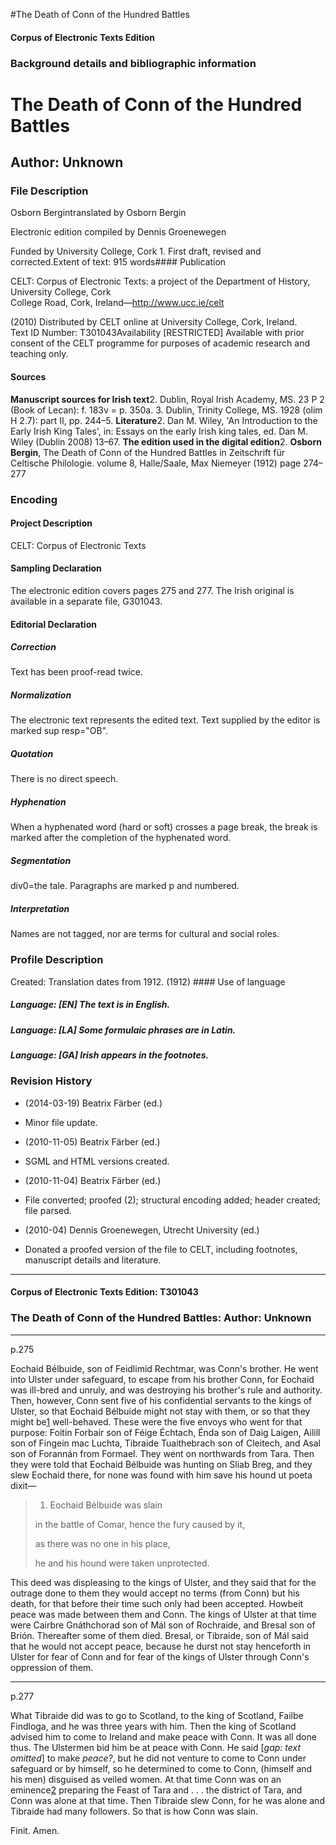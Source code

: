 

#The Death of Conn of the Hundred Battles


<!-- // 
 function footNote(link) {
 openpopup = window.open(link,"openpopup","width=512,height=128,left=256,top=256,resizable=no,scrollbars=1,menubar=1,statusbar=0,toolbar=0");
}
// -->



#### Corpus of Electronic Texts Edition


### Background details and bibliographic information


The Death of Conn of the Hundred Battles
========================================


Author: Unknown
---------------


### File Description

Osborn Bergintranslated by Osborn Bergin

Electronic edition compiled by Dennis Groenewegen

Funded by University College, Cork 1. First draft, revised and corrected.Extent of text: 915 words#### Publication


CELT: Corpus of Electronic Texts: a project of the Department of History, University College, Cork  
College Road, Cork, Ireland—http://www.ucc.ie/celt

 (2010) Distributed by CELT online at University College, Cork, Ireland.  
Text ID Number: T301043Availability [RESTRICTED] 
Available with prior consent of the CELT programme for purposes of academic research and teaching only.


#### Sources


**Manuscript sources for Irish text**2. Dublin, Royal Irish Academy, MS. 23 P 2 (Book of Lecan): f. 183v = p. 350a.
3. Dublin, Trinity College, MS. 1928 (olim H 2.7): part II, pp. 244–5.
**Literature**2. Dan M. Wiley, 'An Introduction to the Early Irish King Tales', in: Essays on the early Irish king tales, ed. Dan M. Wiley (Dublin 2008) 13–67.
**The edition used in the digital edition**2. **Osborn Bergin**, The Death of Conn of the Hundred Battles in Zeitschrift für Celtische Philologie. volume 8, Halle/Saale, Max Niemeyer (1912) page 274–277

### Encoding


#### Project Description


CELT: Corpus of Electronic Texts


#### Sampling Declaration


The electronic edition covers pages 275 and 277. The Irish original is available in a separate file, G301043.


#### Editorial Declaration


##### Correction


Text has been proof-read twice.


##### Normalization


The electronic text represents the edited text. Text supplied by the editor is marked sup resp="OB".


##### Quotation


There is no direct speech.


##### Hyphenation


When a hyphenated word (hard or soft) crosses a page break, the break is marked after the completion of the hyphenated word.


##### Segmentation


div0=the tale. Paragraphs are marked p and numbered.


##### Interpretation


Names are not tagged, nor are terms for cultural and social roles.


### Profile Description


Created: Translation dates from 1912.
 (1912) #### Use of language


##### Language: [EN] The text is in English.


##### Language: [LA] Some formulaic phrases are in Latin.


##### Language: [GA] Irish appears in the footnotes.


### Revision History


* (2014-03-19) Beatrix Färber (ed.)

* Minor file update.
* (2010-11-05) Beatrix Färber (ed.)

* SGML and HTML versions created.
* (2010-11-04) Beatrix Färber (ed.)

* File converted; proofed (2); structural encoding added; header created; file parsed.
* (2010-04) Dennis Groenewegen, Utrecht University (ed.)

* Donated a proofed version of the file to CELT, including footnotes, manuscript details and literature.




---


#### Corpus of Electronic Texts Edition: T301043


### The Death of Conn of the Hundred Battles: Author: Unknown




---

p.275


Eochaid Bélbuide, son of Feidlimid Rechtmar, was Conn's brother. He went into Ulster under safeguard, to escape from his brother Conn, for Eochaid was ill-bred and unruly, and was destroying his brother's rule and authority. Then, however, Conn sent five of his confidential servants to the kings of Ulster, so that Eochaid Bélbuide might not stay with them, or so that they might be[1](javascript:footNote('T301043/note001.html')) well-behaved. These were the five envoys who went for that purpose: Foitin Forbair son of Féige Échtach, Énda son of Daig Laigen, Ailill son of Fingein mac Luchta, Tibraide Tuaithebrach son of Cleitech, and Asal son of Forannán from Formael. They went on northwards from Tara. Then they were told that Eochaid Bélbuide was hunting on Sliab Breg, and they slew Eochaid there, for none was found with him save his hound ut poeta dixit—


> 1. Eochaid Bélbuide was slain
>   
> in the battle of Comar, hence the fury caused by it,
>   
> as there was no one in his place,
>   
> he and his hound were taken unprotected.
> 




This deed was displeasing to the kings of Ulster, and they said that for the outrage done to them they would accept no terms (from Conn) but his death, for that before their time such only had been accepted. Howbeit peace was made between them and Conn. The kings of Ulster at that time were Cairbre Gnáthchorad son of Mál son of Rochraide, and Bresal son of Brión. Thereafter some of them died. Bresal, or Tibraide, son of Mál said that he would not accept peace, because he durst not stay henceforth in Ulster for fear of Conn and for fear of the kings of Ulster through Conn's oppression of them.




---

p.277


What Tibraide did was to go to Scotland, to the king of Scotland, Failbe Findloga, and he was three years with him. Then the king of Scotland advised him to come to Ireland and make peace with Conn. It was all done thus. The Ulstermen bid him be at peace with Conn. He said [*gap: text omitted*] to make *peace?*, but he did not venture to come to Conn under safeguard or by himself, so he determined to come to Conn, (himself and his men) disguised as veiled women. At that time Conn was on an eminence[2](javascript:footNote('T301043/note002.html')) preparing the Feast of Tara and . . . the district of Tara, and Conn was alone at that time. Then Tibraide slew Conn, for he was alone and Tibraide had many followers. So that is how Conn was slain.


Finit. Amen.









